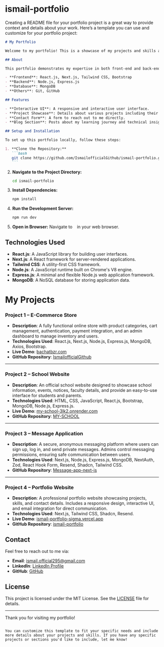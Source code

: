 ﻿# ismail-portfolio

Creating a README file for your portfolio project is a great way to provide context and details about your work. Here’s a template you can use and customize for your portfolio project:

````markdown
# My Portfolio

Welcome to my portfolio! This is a showcase of my projects and skills as a full-stack developer.

## About

This portfolio demonstrates my expertise in both front-end and back-end development. The technologies used include:

- **Frontend**: React.js, Next.js, Tailwind CSS, Bootstrap
- **Backend**: Node.js, Express.js
- **Database**: MongoDB
- **Others**: Git, GitHub

## Features

- **Interactive UI**: A responsive and interactive user interface.
- **Project Showcase**: Details about various projects including their functionalities and technologies used.
- **Contact Form**: A form to reach out to me directly.
- **Blog Section**: Posts about my learning journey and technical insights (if applicable).

## Setup and Installation

To set up this portfolio locally, follow these steps:

1. **Clone the Repository:**
   ```bash
   git clone https://github.com/IsmailofficialGithub/ismail-portfolio.git
   ```
````

2. **Navigate to the Project Directory:**
   ```bash
   cd ismail-portfolio
   ```
3. **Install Dependencies:**
   ```bash
   npm install
   ```
4. **Run the Development Server:**
   ```bash
   npm run dev
   ```
5. **Open in Browser:**
   Navigate to ` ` in your web browser.

## Technologies Used

- **React.js**: A JavaScript library for building user interfaces.
- **Next.js**: A React framework for server-rendered applications.
- **Tailwind CSS**: A utility-first CSS framework.
- **Node.js**: A JavaScript runtime built on Chrome's V8 engine.
- **Express.js**: A minimal and flexible Node.js web application framework.
- **MongoDB**: A NoSQL database for storing application data.

# My Projects  

### Project 1 – E-Commerce Store  
- **Description**: A fully functional online store with product categories, cart management, authentication, payment integration, and an admin dashboard to manage inventory and users.  
- **Technologies Used**: React.js, Next.js, Node.js, Express.js, MongoDB, Axios, Bootstrap.  
- **Live Demo**: [bachatbzr.com](https://bachatbzr.com)  
- **GitHub Repository**: [IsmailofficialGithub](https://github.com/IsmailofficialGithub)  

---

### Project 2 – School Website  
- **Description**: An official school website designed to showcase school information, events, notices, faculty details, and provide an easy-to-use interface for students and parents.  
- **Technologies Used**: HTML, CSS, JavaScript, React.js, Bootstrap, MongoDB, Node.js, Express.js.  
- **Live Demo**: [my-school-3lk2.onrender.com](https://my-school-3lk2.onrender.com/)  
- **GitHub Repository**: [MY-SCHOOL](https://github.com/IsmailofficialGithub/MY-SCHOOL)  

---

### Project 3 – Message Application  
- **Description**: A secure, anonymous messaging platform where users can sign up, log in, and send private messages. Admins control messaging permissions, ensuring safe communication between users.  
- **Technologies Used**: Next.js, Node.js, Express.js, MongoDB, NextAuth, Zod, React Hook Form, Resend, Shadcn, Tailwind CSS.  
- **GitHub Repository**: [Message-app-next-js](https://github.com/IsmailofficialGithub/Message-app-next-js)  

---

### Project 4 – Portfolio Website  
- **Description**: A professional portfolio website showcasing projects, skills, and contact details. Includes a responsive design, interactive UI, and email integration for direct communication.  
- **Technologies Used**: Next.js, Tailwind CSS, Shadcn, Resend.  
- **Live Demo**: [ismail-portfolio-sigma.vercel.app](https://ismail-portfolio-sigma.vercel.app/)  
- **GitHub Repository**: [ismail-portfolio](https://github.com/IsmailofficialGithub/ismail-portfolio)  


## Contact

Feel free to reach out to me via:

- **Email**: [ismail.official295@gmail.com](mailto:ismail.official295@gmail.com)
- **LinkedIn**: [LinkedIn Profile](https://www.linkedin.com/in/ismailabbasi/)
- **GitHub**: [GitHub](https://github.com/IsmailofficialGithub)

## License

This project is licensed under the MIT License. See the [LICENSE](LICENSE) file for details.

---

Thank you for visiting my portfolio!

```

You can customize this template to fit your specific needs and include more details about your projects and skills. If you have any specific projects or sections you'd like to include, let me know!
```

